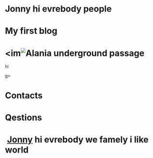 # Jonny hi evrebody people
# My first blog
# <im![Alania underground passage](https://user-images.githubusercontent.com/124875023/232206743-a25fc5c2-0235-46ba-9014-f8e026ad4534.jpg)
hi 

g> 
# Contacts
# Qestions
# <img> [Jonny](https://user-images.githubusercontent.com/124875023/232198664-71009db4-edc4-4ca8-9146-30656d85f1be.jpg) hi evrebody we famely i like world 
 
